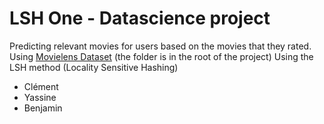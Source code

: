 # LSH One - Datascience project

Predicting relevant movies for users based on the movies that they rated. Using [Movielens Dataset](https://grouplens.org/datasets/movielens/) (the folder is in the root of the project)
Using the LSH method (Locality Sensitive Hashing)

- Clément
- Yassine
- Benjamin
